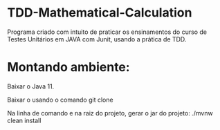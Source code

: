 # TDD-Mathematical-Calculation

Programa criado com intuito de praticar os ensinamentos do curso de Testes Unitários em JAVA com Junit, usando a prática de TDD. 

# Montando ambiente: 

Baixar o Java 11.

Baixar o usando o comando git clone

Na linha de comando e na raiz do projeto, gerar o jar do projeto:
./mvnw clean install
